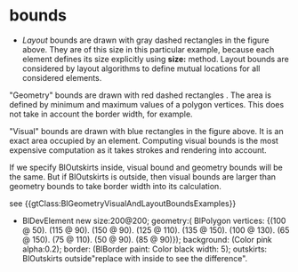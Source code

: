 # bounds

- *Layout* bounds are drawn with gray dashed rectangles in the figure above. They are of this size in this particular example, because each element defines its size explicitly using **size:** method. Layout bounds are considered by layout algorithms to define mutual locations for all considered elements.

"Geometry" bounds are drawn with red dashed rectangles . The area is defined by minimum and maximum values of a polygon vertices. This does not take in account the border width, for example.

"Visual" bounds are drawn with blue rectangles in the figure above. It is an exact area occupied by an element. Computing visual bounds is the most expensive computation as it takes strokes and rendering into account.

If we specify BlOutskirts inside, visual bound and geometry bounds will be the same. But if BlOutskirts is outside, then visual bounds are larger than geometry bounds to take border width into its calculation.

see {{gtClass:BlGeometryVisualAndLayoutBoundsExamples}}

- BlDevElement new size:200@200;
geometry:( BlPolygon
  vertices:
   {(100 @ 50).
   (115 @ 90).
   (150 @ 90).
   (125 @ 110).
   (135 @ 150).
   (100 @ 130).
   (65 @ 150).
   (75 @ 110).
   (50 @ 90).
   (85 @ 90)});
background: (Color pink alpha:0.2);
border: (BlBorder paint: Color black width: 5);
outskirts: BlOutskirts outside"replace with inside to see the difference".
